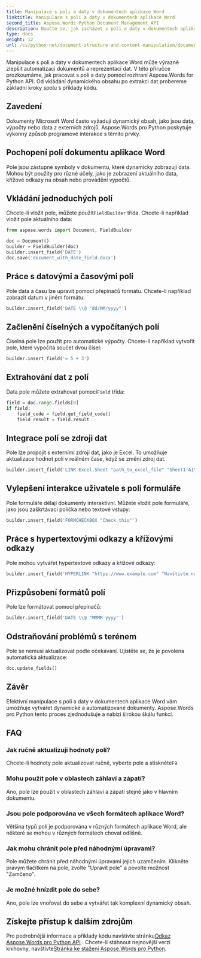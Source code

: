 ```yaml
---
title: Manipulace s poli a daty v dokumentech aplikace Word
linktitle: Manipulace s poli a daty v dokumentech aplikace Word
second_title: Aspose.Words Python Document Management API
description: Naučte se, jak zacházet s poli a daty v dokumentech aplikace Word pomocí Aspose.Words pro Python. Podrobný průvodce s příklady kódu pro dynamický obsah, automatizaci a další.
type: docs
weight: 12
url: /cs/python-net/document-structure-and-content-manipulation/document-fields/
---
```


Manipulace s poli a daty v dokumentech aplikace Word může výrazně zlepšit automatizaci dokumentů a reprezentaci dat. V této příručce prozkoumáme, jak pracovat s poli a daty pomocí rozhraní Aspose.Words for Python API. Od vkládání dynamického obsahu po extrakci dat probereme základní kroky spolu s příklady kódu.

## Zavedení

Dokumenty Microsoft Word často vyžadují dynamický obsah, jako jsou data, výpočty nebo data z externích zdrojů. Aspose.Words pro Python poskytuje výkonný způsob programové interakce s těmito prvky.

## Pochopení polí dokumentu aplikace Word

Pole jsou zástupné symboly v dokumentu, které dynamicky zobrazují data. Mohou být použity pro různé účely, jako je zobrazení aktuálního data, křížové odkazy na obsah nebo provádění výpočtů.

## Vkládání jednoduchých polí

 Chcete-li vložit pole, můžete použít`FieldBuilder` třída. Chcete-li například vložit pole aktuálního data:

```python
from aspose.words import Document, FieldBuilder

doc = Document()
builder = FieldBuilder(doc)
builder.insert_field('DATE')
doc.save('document_with_date_field.docx')
```

## Práce s datovými a časovými poli

Pole data a času lze upravit pomocí přepínačů formátu. Chcete-li například zobrazit datum v jiném formátu:

```python
builder.insert_field('DATE \\@ "dd/MM/yyyy"')
```

## Začlenění číselných a vypočítaných polí

Číselná pole lze použít pro automatické výpočty. Chcete-li například vytvořit pole, které vypočítá součet dvou čísel:

```python
builder.insert_field('= 5 + 3')
```

## Extrahování dat z polí

 Data pole můžete extrahovat pomocí`Field` třída:

```python
field = doc.range.fields[0]
if field:
    field_code = field.get_field_code()
    field_result = field.result
```

## Integrace polí se zdroji dat

Pole lze propojit s externími zdroji dat, jako je Excel. To umožňuje aktualizace hodnot polí v reálném čase, když se změní zdroj dat.

```python
builder.insert_field('LINK Excel.Sheet "path_to_excel_file" "Sheet1!A1"')
```

## Vylepšení interakce uživatele s poli formuláře

Pole formuláře dělají dokumenty interaktivní. Můžete vložit pole formuláře, jako jsou zaškrtávací políčka nebo textové vstupy:

```python
builder.insert_field('FORMCHECKBOX "Check this"')
```

## Práce s hypertextovými odkazy a křížovými odkazy

Pole mohou vytvářet hypertextové odkazy a křížové odkazy:

```python
builder.insert_field('HYPERLINK "https://www.example.com" "Navštivte náš web"')
```

## Přizpůsobení formátů polí

Pole lze formátovat pomocí přepínačů:

```python
builder.insert_field('DATE \\@ "MMMM yyyy"')
```

## Odstraňování problémů s terénem

Pole se nemusí aktualizovat podle očekávání. Ujistěte se, že je povolena automatická aktualizace:

```python
doc.update_fields()
```

## Závěr

Efektivní manipulace s poli a daty v dokumentech aplikace Word vám umožňuje vytvářet dynamické a automatizované dokumenty. Aspose.Words pro Python tento proces zjednodušuje a nabízí širokou škálu funkcí.

## FAQ

### Jak ručně aktualizuji hodnoty polí?

 Chcete-li hodnoty pole aktualizovat ručně, vyberte pole a stiskněte`F9`.

### Mohu použít pole v oblastech záhlaví a zápatí?

Ano, pole lze použít v oblastech záhlaví a zápatí stejně jako v hlavním dokumentu.

### Jsou pole podporována ve všech formátech aplikace Word?

Většina typů polí je podporována v různých formátech aplikace Word, ale některé se mohou v různých formátech chovat odlišně.

### Jak mohu chránit pole před náhodnými úpravami?

Pole můžete chránit před náhodnými úpravami jejich uzamčením. Klikněte pravým tlačítkem na pole, zvolte "Upravit pole" a povolte možnost "Zamčeno".

### Je možné hnízdit pole do sebe?

Ano, pole lze vnořovat do sebe a vytvářet tak komplexní dynamický obsah.

## Získejte přístup k dalším zdrojům

 Pro podrobnější informace a příklady kódu navštivte stránku[Odkaz Aspose.Words pro Python API](https://reference.aspose.com/words/python-net/) . Chcete-li stáhnout nejnovější verzi knihovny, navštivte[Stránka ke stažení Aspose.Words pro Python](https://releases.aspose.com/words/python/).